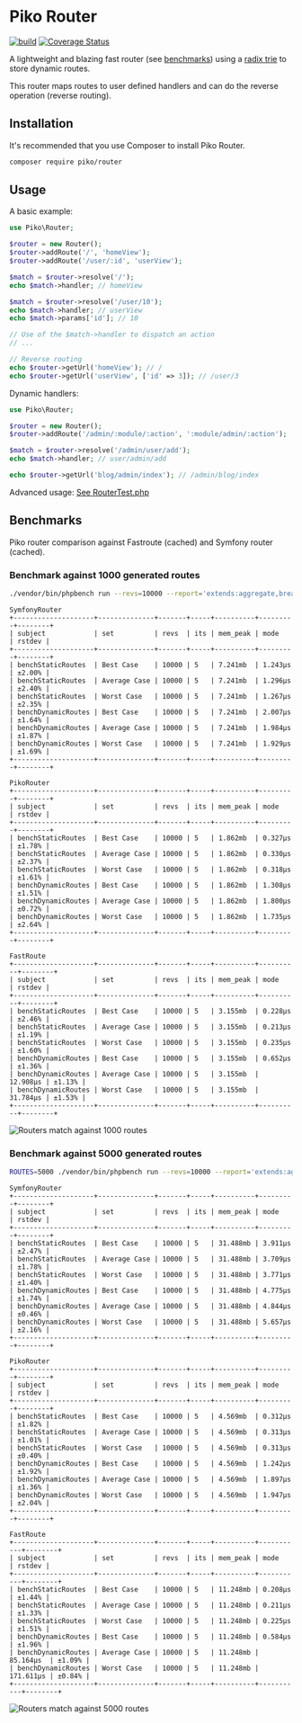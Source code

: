 # Piko Router

[![build](https://github.com/piko-framework/router/actions/workflows/php.yml/badge.svg)](https://github.com/piko-framework/router/actions/workflows/php.yml)
[![Coverage Status](https://coveralls.io/repos/github/piko-framework/router/badge.svg?branch=main)](https://coveralls.io/github/piko-framework/router?branch=main)

A lightweight and blazing fast router (see [benchmarks](#benchmarks)) using a [radix trie](https://en.wikipedia.org/wiki/Radix_tree) to store dynamic routes.

This router maps routes to user defined handlers and can do the reverse operation (reverse routing).

## Installation

It's recommended that you use Composer to install Piko Router.

```bash
composer require piko/router
```

## Usage

A basic example:

```php
use Piko\Router;

$router = new Router();
$router->addRoute('/', 'homeView');
$router->addRoute('/user/:id', 'userView');

$match = $router->resolve('/');
echo $match->handler; // homeView

$match = $router->resolve('/user/10');
echo $match->handler; // userView
echo $match->params['id']; // 10

// Use of the $match->handler to dispatch an action
// ...

// Reverse routing
echo $router->getUrl('homeView'); // /
echo $router->getUrl('userView', ['id' => 3]); // /user/3
```

Dynamic handlers:

```php
use Piko\Router;

$router = new Router();
$router->addRoute('/admin/:module/:action', ':module/admin/:action');

$match = $router->resolve('/admin/user/add');
echo $match->handler; // user/admin/add

echo $router->getUrl('blog/admin/index'); // /admin/blog/index

```

Advanced usage: [See RouterTest.php](tests/RouterTest.php)

## Benchmarks

Piko router comparison against Fastroute (cached) and Symfony router (cached).

### Benchmark against 1000 generated routes

```bash
./vendor/bin/phpbench run --revs=10000 --report='extends:aggregate,break:["benchmark"]'
```

```
SymfonyRouter
+--------------------+--------------+-------+-----+----------+---------+--------+
| subject            | set          | revs  | its | mem_peak | mode    | rstdev |
+--------------------+--------------+-------+-----+----------+---------+--------+
| benchStaticRoutes  | Best Case    | 10000 | 5   | 7.241mb  | 1.243μs | ±2.00% |
| benchStaticRoutes  | Average Case | 10000 | 5   | 7.241mb  | 1.296μs | ±2.40% |
| benchStaticRoutes  | Worst Case   | 10000 | 5   | 7.241mb  | 1.267μs | ±2.35% |
| benchDynamicRoutes | Best Case    | 10000 | 5   | 7.241mb  | 2.007μs | ±1.64% |
| benchDynamicRoutes | Average Case | 10000 | 5   | 7.241mb  | 1.984μs | ±1.87% |
| benchDynamicRoutes | Worst Case   | 10000 | 5   | 7.241mb  | 1.929μs | ±1.69% |
+--------------------+--------------+-------+-----+----------+---------+--------+

PikoRouter
+--------------------+--------------+-------+-----+----------+---------+--------+
| subject            | set          | revs  | its | mem_peak | mode    | rstdev |
+--------------------+--------------+-------+-----+----------+---------+--------+
| benchStaticRoutes  | Best Case    | 10000 | 5   | 1.862mb  | 0.327μs | ±1.78% |
| benchStaticRoutes  | Average Case | 10000 | 5   | 1.862mb  | 0.330μs | ±2.37% |
| benchStaticRoutes  | Worst Case   | 10000 | 5   | 1.862mb  | 0.318μs | ±1.61% |
| benchDynamicRoutes | Best Case    | 10000 | 5   | 1.862mb  | 1.308μs | ±1.51% |
| benchDynamicRoutes | Average Case | 10000 | 5   | 1.862mb  | 1.800μs | ±0.72% |
| benchDynamicRoutes | Worst Case   | 10000 | 5   | 1.862mb  | 1.735μs | ±2.64% |
+--------------------+--------------+-------+-----+----------+---------+--------+

FastRoute
+--------------------+--------------+-------+-----+----------+----------+--------+
| subject            | set          | revs  | its | mem_peak | mode     | rstdev |
+--------------------+--------------+-------+-----+----------+----------+--------+
| benchStaticRoutes  | Best Case    | 10000 | 5   | 3.155mb  | 0.228μs  | ±2.46% |
| benchStaticRoutes  | Average Case | 10000 | 5   | 3.155mb  | 0.213μs  | ±1.19% |
| benchStaticRoutes  | Worst Case   | 10000 | 5   | 3.155mb  | 0.235μs  | ±1.60% |
| benchDynamicRoutes | Best Case    | 10000 | 5   | 3.155mb  | 0.652μs  | ±1.36% |
| benchDynamicRoutes | Average Case | 10000 | 5   | 3.155mb  | 12.908μs | ±1.13% |
| benchDynamicRoutes | Worst Case   | 10000 | 5   | 3.155mb  | 31.784μs | ±1.53% |
+--------------------+--------------+-------+-----+----------+----------+--------+
```

![Routers match against 1000 routes](benchmark/img/bench_1000_routes.png)

### Benchmark against 5000 generated routes

```bash
ROUTES=5000 ./vendor/bin/phpbench run --revs=10000 --report='extends:aggregate,break:["benchmark"]'
```

```
SymfonyRouter
+--------------------+--------------+-------+-----+----------+---------+--------+
| subject            | set          | revs  | its | mem_peak | mode    | rstdev |
+--------------------+--------------+-------+-----+----------+---------+--------+
| benchStaticRoutes  | Best Case    | 10000 | 5   | 31.488mb | 3.911μs | ±2.47% |
| benchStaticRoutes  | Average Case | 10000 | 5   | 31.488mb | 3.709μs | ±1.78% |
| benchStaticRoutes  | Worst Case   | 10000 | 5   | 31.488mb | 3.771μs | ±1.40% |
| benchDynamicRoutes | Best Case    | 10000 | 5   | 31.488mb | 4.775μs | ±1.74% |
| benchDynamicRoutes | Average Case | 10000 | 5   | 31.488mb | 4.844μs | ±0.46% |
| benchDynamicRoutes | Worst Case   | 10000 | 5   | 31.488mb | 5.657μs | ±2.16% |
+--------------------+--------------+-------+-----+----------+---------+--------+

PikoRouter
+--------------------+--------------+-------+-----+----------+---------+--------+
| subject            | set          | revs  | its | mem_peak | mode    | rstdev |
+--------------------+--------------+-------+-----+----------+---------+--------+
| benchStaticRoutes  | Best Case    | 10000 | 5   | 4.569mb  | 0.312μs | ±1.82% |
| benchStaticRoutes  | Average Case | 10000 | 5   | 4.569mb  | 0.313μs | ±1.01% |
| benchStaticRoutes  | Worst Case   | 10000 | 5   | 4.569mb  | 0.313μs | ±0.40% |
| benchDynamicRoutes | Best Case    | 10000 | 5   | 4.569mb  | 1.242μs | ±1.92% |
| benchDynamicRoutes | Average Case | 10000 | 5   | 4.569mb  | 1.897μs | ±1.36% |
| benchDynamicRoutes | Worst Case   | 10000 | 5   | 4.569mb  | 1.947μs | ±2.04% |
+--------------------+--------------+-------+-----+----------+---------+--------+

FastRoute
+--------------------+--------------+-------+-----+----------+-----------+--------+
| subject            | set          | revs  | its | mem_peak | mode      | rstdev |
+--------------------+--------------+-------+-----+----------+-----------+--------+
| benchStaticRoutes  | Best Case    | 10000 | 5   | 11.248mb | 0.208μs   | ±1.44% |
| benchStaticRoutes  | Average Case | 10000 | 5   | 11.248mb | 0.211μs   | ±1.33% |
| benchStaticRoutes  | Worst Case   | 10000 | 5   | 11.248mb | 0.225μs   | ±1.51% |
| benchDynamicRoutes | Best Case    | 10000 | 5   | 11.248mb | 0.584μs   | ±1.96% |
| benchDynamicRoutes | Average Case | 10000 | 5   | 11.248mb | 85.164μs  | ±1.09% |
| benchDynamicRoutes | Worst Case   | 10000 | 5   | 11.248mb | 171.611μs | ±0.84% |
+--------------------+--------------+-------+-----+----------+-----------+--------+
```

![Routers match against 5000 routes](benchmark/img/bench_5000_routes.png)
